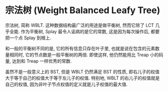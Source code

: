 # 宗法树 (Weight Balanced Leafy Tree)

宗法树, 简称 WBLT. 这种数据结构最广泛的用途是做平衡树, 然而它除了 LCT 几乎全能. 作为平衡树, Splay 最令人诟病的是它的常数, 这是因为每次操作后, 都要把一个点 Splay 到根上.

和一般的平衡树不同的是, 它的所有信息只存在叶子里, 也就是说在包含的元素数量相同时, 它的节点数是一般平衡树的两倍. 即使这样, 他仍然能用比 Treap 小的码量, 达到和 Treap 一样优秀的常数.

虽然不是一般意义上的 BST, 但是 WBLT 仍然满足 BST 的性质, 即右儿子的权值大于等于自己的权值大于等于左儿子的权值. 特别地, WBLT 的右儿子的权值就是自己的权值, 因为非叶子节点权值的定义就是儿子权值的最大值.

